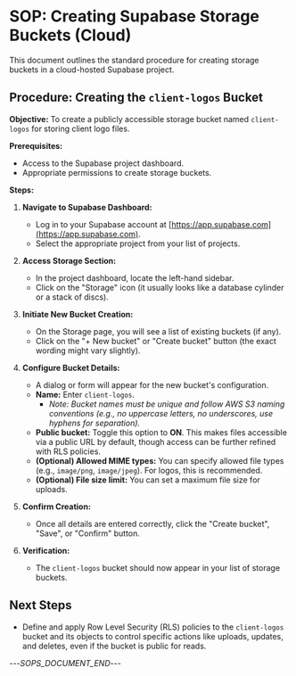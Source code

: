# SOP: Creating Supabase Storage Buckets (Cloud)

This document outlines the standard procedure for creating storage buckets in a cloud-hosted Supabase project.

## Procedure: Creating the `client-logos` Bucket

**Objective:** To create a publicly accessible storage bucket named `client-logos` for storing client logo files.

**Prerequisites:**

*   Access to the Supabase project dashboard.
*   Appropriate permissions to create storage buckets.

**Steps:**

1.  **Navigate to Supabase Dashboard:**
    *   Log in to your Supabase account at [https://app.supabase.com](https://app.supabase.com).
    *   Select the appropriate project from your list of projects.

2.  **Access Storage Section:**
    *   In the project dashboard, locate the left-hand sidebar.
    *   Click on the "Storage" icon (it usually looks like a database cylinder or a stack of discs).

3.  **Initiate New Bucket Creation:**
    *   On the Storage page, you will see a list of existing buckets (if any).
    *   Click on the "+ New bucket" or "Create bucket" button (the exact wording might vary slightly).

4.  **Configure Bucket Details:**
    *   A dialog or form will appear for the new bucket's configuration.
    *   **Name:** Enter `client-logos`.
        *   *Note: Bucket names must be unique and follow AWS S3 naming conventions (e.g., no uppercase letters, no underscores, use hyphens for separation).*
    *   **Public bucket:** Toggle this option to **ON**. This makes files accessible via a public URL by default, though access can be further refined with RLS policies.
    *   **(Optional) Allowed MIME types:** You can specify allowed file types (e.g., `image/png`, `image/jpeg`). For logos, this is recommended.
    *   **(Optional) File size limit:** You can set a maximum file size for uploads.

5.  **Confirm Creation:**
    *   Once all details are entered correctly, click the "Create bucket", "Save", or "Confirm" button.

6.  **Verification:**
    *   The `client-logos` bucket should now appear in your list of storage buckets.

## Next Steps

*   Define and apply Row Level Security (RLS) policies to the `client-logos` bucket and its objects to control specific actions like uploads, updates, and deletes, even if the bucket is public for reads.

---_SOPS_DOCUMENT_END_--- 